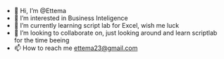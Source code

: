 - 👋 Hi, I’m @Ettema
- 👀 I’m interested in Business Inteligence
- 🌱 I’m currently learning script lab for Excel, wish me luck
- 💞️ I’m looking to collaborate on, just looking around and learn scriptlab for the time beeing
- 📫 How to reach me ettema23@gmail.com

<!---
Ettema/Ettema is a ✨ special ✨ repository because its `README.md` (this file) appears on your GitHub profile.
You can click the Preview link to take a look at your changes.
--->
